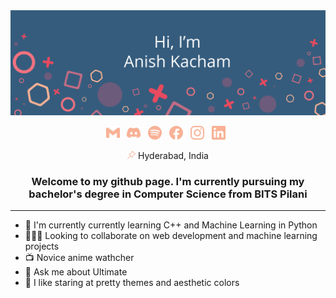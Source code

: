 <!-- <div align="center"><h1>Hi, I'm Anish Kacham 👋</h1> </div> -->
<img src="/bannerhqSmallLetter-01.png"/>
<p align="center">
<!--  <img alt="visits" src="https://badges.pufler.dev/visits/AnishKacham/AnishKacham?style=for-the-badge&color=F8B195&labelColor=355C7D"/> <img alt="commits" src="https://badges.pufler.dev/commits/yearly/AnishKacham?style=for-the-badge&color=F8B195&labelColor=355C7D"/> -->
</p>
<p align="center">
  <a href="mailto:kachamanish1995@gmail.com"><img src="/assets/gmail.svg" height="22px"/></a> &nbsp
  <a href="https://discord.com/channels/@me/608627565619576843"><img  src="/assets/discord.svg" height="22px"/></a> &nbsp
  <a href="https://open.spotify.com/user/3vgla5jjt2tyl9mx1quiciwio?si=-aZ8SCVxSG21Rqi-mg0g_A"><img src="/assets/spotify.svg" height="22px"/></a> &nbsp
  <a href="https://www.facebook.com/anish.kacham/"><img src="/assets/facebook.svg" height="22px"/></a> &nbsp 
  <a href="https://www.instagram.com/_.o0anish0o._/"><img src="/assets/instagram.svg" height="22px"/></a> &nbsp 
  <a href="https://www.linkedin.com/in/anish-kumar-kacham-78b390193/"><img src="/assets/linkedin.svg" height="22px"/></a> &nbsp  
</p>
<div align="center"><img src="assets/pushpin.svg" height="13px"/> Hyderabad, India </div>
<div align="center"><h3>Welcome to my github page. I'm currently pursuing my bachelor's degree in Computer Science from BITS Pilani</h3></div>
<hr></hr>  

<!-- <div align="center"><h3>.o0 work in progress 🛠️ 0o. </h3></div>    -->
- 🌱 I'm currently currently learning C++ and Machine Learning in Python
- 🧑‍🤝‍🧑 Looking to collaborate on web development and machine learning projects 
- 📺 Novice anime wathcher 
- 🥏 Ask me about Ultimate 
- 🎨 I like staring at pretty themes and aesthetic colors 




<!--
**AnishKacham/AnishKacham** is a ✨ _special_ ✨ repository because its `README.md` (this file) appears on your GitHub profile.

Here are some ideas to get you started:

- 🔭 I’m currently working on ...
- 🌱 I’m currently learning ...
- 👯 I’m looking to collaborate on ...
- 🤔 I’m looking for help with ...
- 💬 Ask me about ...
- 📫 How to reach me: ...
- 😄 Pronouns: ...
- ⚡ Fun fact: ...
-->
